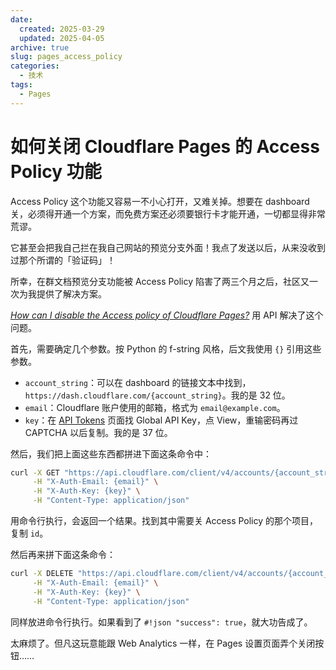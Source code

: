 ```yaml
---
date:
  created: 2025-03-29
  updated: 2025-04-05
archive: true
slug: pages_access_policy
categories:
  - 技术
tags:
  - Pages
---
```

# 如何关闭 Cloudflare Pages 的 Access Policy 功能

Access Policy 这个功能又容易一不小心打开，又难关掉。想要在 dashboard 关，必须得开通一个方案，而免费方案还必须要银行卡才能开通，一切都显得非常荒谬。

它甚至会把我自己拦在我自己网站的预览分支外面！我点了发送以后，从来没收到过那个所谓的「验证码」！

所幸，在群文档预览分支功能被 Access Policy 陷害了两三个月之后，社区又一次为我提供了解决方案。

<!-- more -->

*[How can I disable the Access policy of Cloudflare Pages?](https://community.cloudflare.com/t/how-can-i-disable-the-access-policy-of-cloudflare-pages/292358/11)* 用 API 解决了这个问题。

首先，需要确定几个参数。按 Python 的 f-string 风格，后文我使用 `{}` 引用这些参数。

- `account_string`：可以在 dashboard 的链接文本中找到，`https://dash.cloudflare.com/{account_string}`。我的是 32 位。
- `email`：Cloudflare 账户使用的邮箱，格式为 `email@example.com`。
- `key`：在 [API Tokens](https://dash.cloudflare.com/profile/api-tokens) 页面找 Global API Key，点 View，重输密码再过 CAPTCHA 以后复制。我的是 37 位。

然后，我们把上面这些东西都拼进下面这条命令中：

```bash
curl -X GET "https://api.cloudflare.com/client/v4/accounts/{account_string}/access/apps" \
     -H "X-Auth-Email: {email}" \
     -H "X-Auth-Key: {key}" \
     -H "Content-Type: application/json"
```

用命令行执行，会返回一个结果。找到其中需要关 Access Policy 的那个项目，复制 `id`。

然后再来拼下面这条命令：

```bash
curl -X DELETE "https://api.cloudflare.com/client/v4/accounts/{account_string}/access/apps/{id}" \
     -H "X-Auth-Email: {email}" \
     -H "X-Auth-Key: {key}" \
     -H "Content-Type: application/json"
```

同样放进命令行执行。如果看到了 `#!json "success": true`，就大功告成了。

太麻烦了。但凡这玩意能跟 Web Analytics 一样，在 Pages 设置页面弄个关闭按钮……
